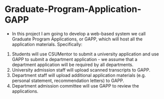 # Graduate-Program-Application-GAPP

- In this project I am going to develop a web-based system we call Graduate Program Applications, or GAPP, which will host all the application materials. Specifically:

1. Students will use CSUMentor to submit a university application and use GAPP to submit a department application - we assume that a department application will be required by all departments.
2. University admission staff will upload scanned transcripts to GAPP.
3. Department staff will upload additional application materials (e.g. personal statement, recommendation letters) to GAPP.
4. Department admission committee will use GAPP to review the applications.
